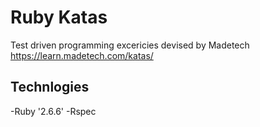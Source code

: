 # Ruby Katas
Test driven programming excericies devised by Madetech https://learn.madetech.com/katas/

## Technlogies
-Ruby '2.6.6'
-Rspec
